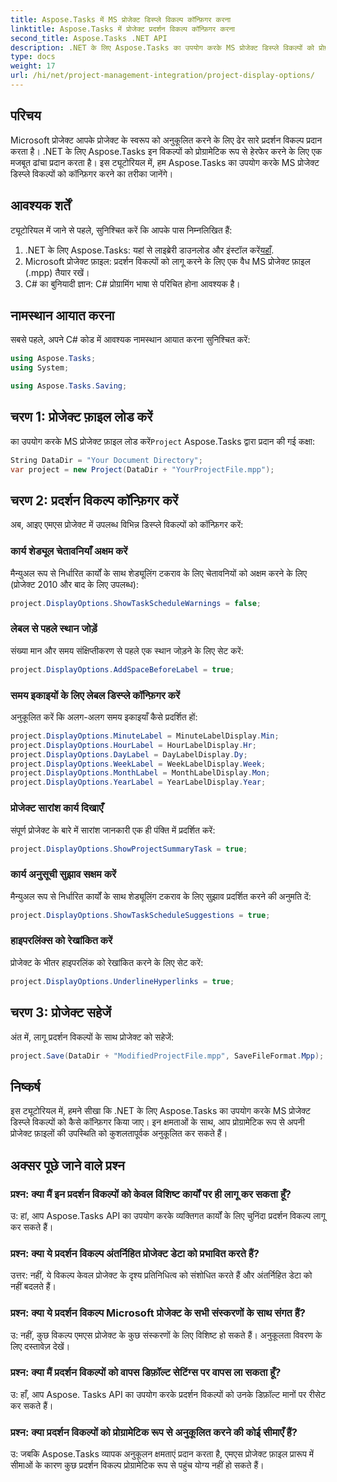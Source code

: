 ```yaml
---
title: Aspose.Tasks में MS प्रोजेक्ट डिस्प्ले विकल्प कॉन्फ़िगर करना
linktitle: Aspose.Tasks में प्रोजेक्ट प्रदर्शन विकल्प कॉन्फ़िगर करना
second_title: Aspose.Tasks .NET API
description: .NET के लिए Aspose.Tasks का उपयोग करके MS प्रोजेक्ट डिस्प्ले विकल्पों को प्रोग्रामेटिक रूप से कॉन्फ़िगर करने का तरीका जानें। अपने प्रोजेक्ट के स्वरूप को सहजता से अनुकूलित करें।
type: docs
weight: 17
url: /hi/net/project-management-integration/project-display-options/
---
```

## परिचय
Microsoft प्रोजेक्ट आपके प्रोजेक्ट के स्वरूप को अनुकूलित करने के लिए ढेर सारे प्रदर्शन विकल्प प्रदान करता है। .NET के लिए Aspose.Tasks इन विकल्पों को प्रोग्रामेटिक रूप से हेरफेर करने के लिए एक मजबूत ढांचा प्रदान करता है। इस ट्यूटोरियल में, हम Aspose.Tasks का उपयोग करके MS प्रोजेक्ट डिस्प्ले विकल्पों को कॉन्फ़िगर करने का तरीका जानेंगे।
## आवश्यक शर्तें
ट्यूटोरियल में जाने से पहले, सुनिश्चित करें कि आपके पास निम्नलिखित हैं:
1.  .NET के लिए Aspose.Tasks: यहां से लाइब्रेरी डाउनलोड और इंस्टॉल करें[यहाँ](https://releases.aspose.com/tasks/net/).
2. Microsoft प्रोजेक्ट फ़ाइल: प्रदर्शन विकल्पों को लागू करने के लिए एक वैध MS प्रोजेक्ट फ़ाइल (.mpp) तैयार रखें।
3. C# का बुनियादी ज्ञान: C# प्रोग्रामिंग भाषा से परिचित होना आवश्यक है।

## नामस्थान आयात करना
सबसे पहले, अपने C# कोड में आवश्यक नामस्थान आयात करना सुनिश्चित करें:
```csharp
using Aspose.Tasks;
using System;

using Aspose.Tasks.Saving;
```
## चरण 1: प्रोजेक्ट फ़ाइल लोड करें
 का उपयोग करके MS प्रोजेक्ट फ़ाइल लोड करें`Project` Aspose.Tasks द्वारा प्रदान की गई कक्षा:
```csharp
String DataDir = "Your Document Directory";
var project = new Project(DataDir + "YourProjectFile.mpp");
```
## चरण 2: प्रदर्शन विकल्प कॉन्फ़िगर करें
अब, आइए एमएस प्रोजेक्ट में उपलब्ध विभिन्न डिस्प्ले विकल्पों को कॉन्फ़िगर करें:
### कार्य शेड्यूल चेतावनियाँ अक्षम करें
मैन्युअल रूप से निर्धारित कार्यों के साथ शेड्यूलिंग टकराव के लिए चेतावनियों को अक्षम करने के लिए (प्रोजेक्ट 2010 और बाद के लिए उपलब्ध):
```csharp
project.DisplayOptions.ShowTaskScheduleWarnings = false;
```
### लेबल से पहले स्थान जोड़ें
संख्या मान और समय संक्षिप्तीकरण से पहले एक स्थान जोड़ने के लिए सेट करें:
```csharp
project.DisplayOptions.AddSpaceBeforeLabel = true;
```
### समय इकाइयों के लिए लेबल डिस्प्ले कॉन्फ़िगर करें
अनुकूलित करें कि अलग-अलग समय इकाइयाँ कैसे प्रदर्शित हों:
```csharp
project.DisplayOptions.MinuteLabel = MinuteLabelDisplay.Min;
project.DisplayOptions.HourLabel = HourLabelDisplay.Hr;
project.DisplayOptions.DayLabel = DayLabelDisplay.Dy;
project.DisplayOptions.WeekLabel = WeekLabelDisplay.Week;
project.DisplayOptions.MonthLabel = MonthLabelDisplay.Mon;
project.DisplayOptions.YearLabel = YearLabelDisplay.Year;
```
### प्रोजेक्ट सारांश कार्य दिखाएँ
संपूर्ण प्रोजेक्ट के बारे में सारांश जानकारी एक ही पंक्ति में प्रदर्शित करें:
```csharp
project.DisplayOptions.ShowProjectSummaryTask = true;
```
### कार्य अनुसूची सुझाव सक्षम करें
मैन्युअल रूप से निर्धारित कार्यों के साथ शेड्यूलिंग टकराव के लिए सुझाव प्रदर्शित करने की अनुमति दें:
```csharp
project.DisplayOptions.ShowTaskScheduleSuggestions = true;
```
### हाइपरलिंक्स को रेखांकित करें
प्रोजेक्ट के भीतर हाइपरलिंक को रेखांकित करने के लिए सेट करें:
```csharp
project.DisplayOptions.UnderlineHyperlinks = true;
```
## चरण 3: प्रोजेक्ट सहेजें
अंत में, लागू प्रदर्शन विकल्पों के साथ प्रोजेक्ट को सहेजें:
```csharp
project.Save(DataDir + "ModifiedProjectFile.mpp", SaveFileFormat.Mpp);
```

## निष्कर्ष
इस ट्यूटोरियल में, हमने सीखा कि .NET के लिए Aspose.Tasks का उपयोग करके MS प्रोजेक्ट डिस्प्ले विकल्पों को कैसे कॉन्फ़िगर किया जाए। इन क्षमताओं के साथ, आप प्रोग्रामेटिक रूप से अपनी प्रोजेक्ट फ़ाइलों की उपस्थिति को कुशलतापूर्वक अनुकूलित कर सकते हैं।
## अक्सर पूछे जाने वाले प्रश्न
### प्रश्न: क्या मैं इन प्रदर्शन विकल्पों को केवल विशिष्ट कार्यों पर ही लागू कर सकता हूँ?
उ: हां, आप Aspose.Tasks API का उपयोग करके व्यक्तिगत कार्यों के लिए चुनिंदा प्रदर्शन विकल्प लागू कर सकते हैं।
### प्रश्न: क्या ये प्रदर्शन विकल्प अंतर्निहित प्रोजेक्ट डेटा को प्रभावित करते हैं?
उत्तर: नहीं, ये विकल्प केवल प्रोजेक्ट के दृश्य प्रतिनिधित्व को संशोधित करते हैं और अंतर्निहित डेटा को नहीं बदलते हैं।
### प्रश्न: क्या ये प्रदर्शन विकल्प Microsoft प्रोजेक्ट के सभी संस्करणों के साथ संगत हैं?
उ: नहीं, कुछ विकल्प एमएस प्रोजेक्ट के कुछ संस्करणों के लिए विशिष्ट हो सकते हैं। अनुकूलता विवरण के लिए दस्तावेज़ देखें।
### प्रश्न: क्या मैं प्रदर्शन विकल्पों को वापस डिफ़ॉल्ट सेटिंग्स पर वापस ला सकता हूँ?
उ: हाँ, आप Aspose. Tasks API का उपयोग करके प्रदर्शन विकल्पों को उनके डिफ़ॉल्ट मानों पर रीसेट कर सकते हैं।
### प्रश्न: क्या प्रदर्शन विकल्पों को प्रोग्रामेटिक रूप से अनुकूलित करने की कोई सीमाएँ हैं?
उ: जबकि Aspose.Tasks व्यापक अनुकूलन क्षमताएं प्रदान करता है, एमएस प्रोजेक्ट फ़ाइल प्रारूप में सीमाओं के कारण कुछ प्रदर्शन विकल्प प्रोग्रामेटिक रूप से पहुंच योग्य नहीं हो सकते हैं।